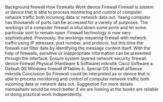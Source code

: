 Background
firewall
How Firewalls Work
device Firewall
Firewall is siistem or device that is able to process monitoring and control of computer network traffic both incoming data or network data out.
Yaang computer has thousands of ports can be accessed for a variety of purposes. The workings of a computer firewall is shut down some ports and let some particular port to remain open. Firewall technology is now very sophisticated. Previously, the workings meyaring firewall with network traffic using IP adresses, port number, and protocol, but this time the firewall can filter data by identifying the message content itself. With the help of firewalls, sensitive or inappropriate information can be prevented through the interface. Ensure system layered network security firewall.
device Firewall
Physical (Hardware & Software)
mikrotik
Cisco
Software
a. Default OS
Windows firewall
IPTables
b. Special OS firewall
pfSense
mikrotik
Conclusion
So Fiirewall could be interpreted as or device that is able to process monitoring and control of computer network traffic both incoming data or network data out.
Suggestion
For more details memaahami would be much better if we are looking at the books are reliable or doing practical work independently.
